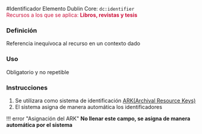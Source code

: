 #Identificador
Elemento Dublin Core: `dc:identifier`  
<span style="color:#CD113B">Recursos a los que se aplica: __Libros, revistas y tesis__ </span>  

### __Definición__
Referencia inequívoca al recurso en un contexto dado

### __Uso__
Obligatorio y no repetible  

### __Instrucciones__
1. Se utilizara como sistema de identificación [ARK(Archival Resource Keys)](https://www.arks.org) 
2. El sistema asigna de manera automática los identificadores

!!! error "Asignación del ARK"
    **No llenar este campo, se asigna de manera automática por el sistema**
